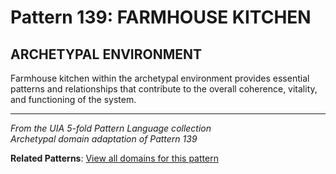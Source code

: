 # Pattern 139: FARMHOUSE KITCHEN

## ARCHETYPAL ENVIRONMENT

Farmhouse kitchen within the archetypal environment provides essential patterns and relationships that contribute to the overall coherence, vitality, and functioning of the system.

---

*From the UIA 5-fold Pattern Language collection*  
*Archetypal domain adaptation of Pattern 139*

**Related Patterns**: [View all domains for this pattern](../../UIA/md/T139%20FARMHOUSE%20KITCHEN.md)
